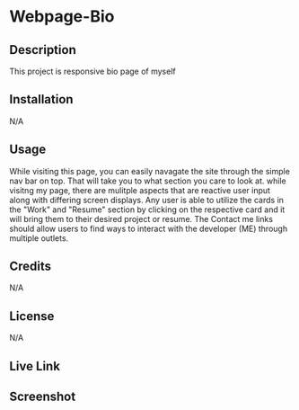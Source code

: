 # Webpage-Bio

## Description

This project is responsive bio page of myself 

## Installation

N/A

## Usage

While visiting this page, you can easily navagate the site through the simple nav bar on top. That will take you to what section you care to look at. while visitng my page, there are mulitple aspects that are reactive user input along with differing screen displays. Any user is able to utilize the cards in the "Work" and "Resume" section by clicking on the respective card and it will bring them to their desired project or resume. The Contact me links should allow users to find ways to interact with the developer (ME) through multiple outlets.

## Credits

N/A

## License

N/A

## Live Link



## Screenshot


